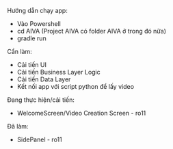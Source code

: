 Hướng dẫn chạy app:
 - Vào Powershell
 - cd AIVA (Project AIVA có folder AIVA ở trong đó nữa)
 - gradle run

Cần làm:
 - Cải tiến UI
 - Cải tiến Business Layer Logic
 - Cải tiến Data Layer
 - Kết nối app với script python để lấy video

Đang thực hiện/cải tiến:
 - WelcomeScreen/Video Creation Screen - ro11

Đã làm:
 - SidePanel - ro11